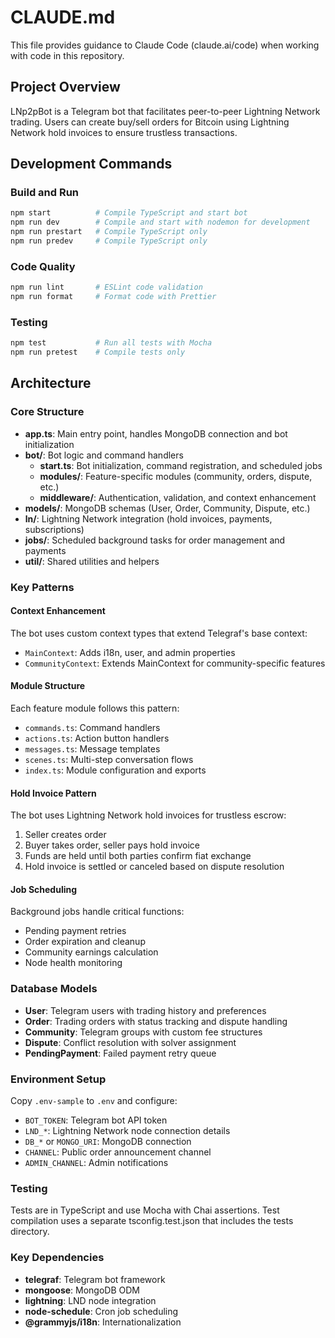 # CLAUDE.md

This file provides guidance to Claude Code (claude.ai/code) when working with code in this repository.

## Project Overview

LNp2pBot is a Telegram bot that facilitates peer-to-peer Lightning Network trading. Users can create buy/sell orders for Bitcoin using Lightning Network hold invoices to ensure trustless transactions.

## Development Commands

### Build and Run
```bash
npm start          # Compile TypeScript and start bot
npm run dev        # Compile and start with nodemon for development
npm run prestart   # Compile TypeScript only
npm run predev     # Compile TypeScript only
```

### Code Quality
```bash
npm run lint       # ESLint code validation
npm run format     # Format code with Prettier
```

### Testing
```bash
npm test           # Run all tests with Mocha
npm run pretest    # Compile tests only
```

## Architecture

### Core Structure
- **app.ts**: Main entry point, handles MongoDB connection and bot initialization
- **bot/**: Bot logic and command handlers
  - **start.ts**: Bot initialization, command registration, and scheduled jobs
  - **modules/**: Feature-specific modules (community, orders, dispute, etc.)
  - **middleware/**: Authentication, validation, and context enhancement
- **models/**: MongoDB schemas (User, Order, Community, Dispute, etc.)
- **ln/**: Lightning Network integration (hold invoices, payments, subscriptions)
- **jobs/**: Scheduled background tasks for order management and payments
- **util/**: Shared utilities and helpers

### Key Patterns

#### Context Enhancement
The bot uses custom context types that extend Telegraf's base context:
- `MainContext`: Adds i18n, user, and admin properties
- `CommunityContext`: Extends MainContext for community-specific features

#### Module Structure
Each feature module follows this pattern:
- `commands.ts`: Command handlers
- `actions.ts`: Action button handlers  
- `messages.ts`: Message templates
- `scenes.ts`: Multi-step conversation flows
- `index.ts`: Module configuration and exports

#### Hold Invoice Pattern
The bot uses Lightning Network hold invoices for trustless escrow:
1. Seller creates order
2. Buyer takes order, seller pays hold invoice
3. Funds are held until both parties confirm fiat exchange
4. Hold invoice is settled or canceled based on dispute resolution

#### Job Scheduling
Background jobs handle critical functions:
- Pending payment retries
- Order expiration and cleanup
- Community earnings calculation
- Node health monitoring

### Database Models
- **User**: Telegram users with trading history and preferences
- **Order**: Trading orders with status tracking and dispute handling
- **Community**: Telegram groups with custom fee structures
- **Dispute**: Conflict resolution with solver assignment
- **PendingPayment**: Failed payment retry queue

### Environment Setup
Copy `.env-sample` to `.env` and configure:
- `BOT_TOKEN`: Telegram bot API token
- `LND_*`: Lightning Network node connection details
- `DB_*` or `MONGO_URI`: MongoDB connection
- `CHANNEL`: Public order announcement channel
- `ADMIN_CHANNEL`: Admin notifications

### Testing
Tests are in TypeScript and use Mocha with Chai assertions. Test compilation uses a separate tsconfig.test.json that includes the tests directory.

### Key Dependencies
- **telegraf**: Telegram bot framework
- **mongoose**: MongoDB ODM
- **lightning**: LND node integration
- **node-schedule**: Cron job scheduling
- **@grammyjs/i18n**: Internationalization